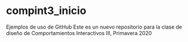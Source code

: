 # compint3_inicio
Ejemplos de uso de GitHub
Este es un nuevo repositorio para la clase de diseño de Comportamientos Interactivos III, Primavera 2020
